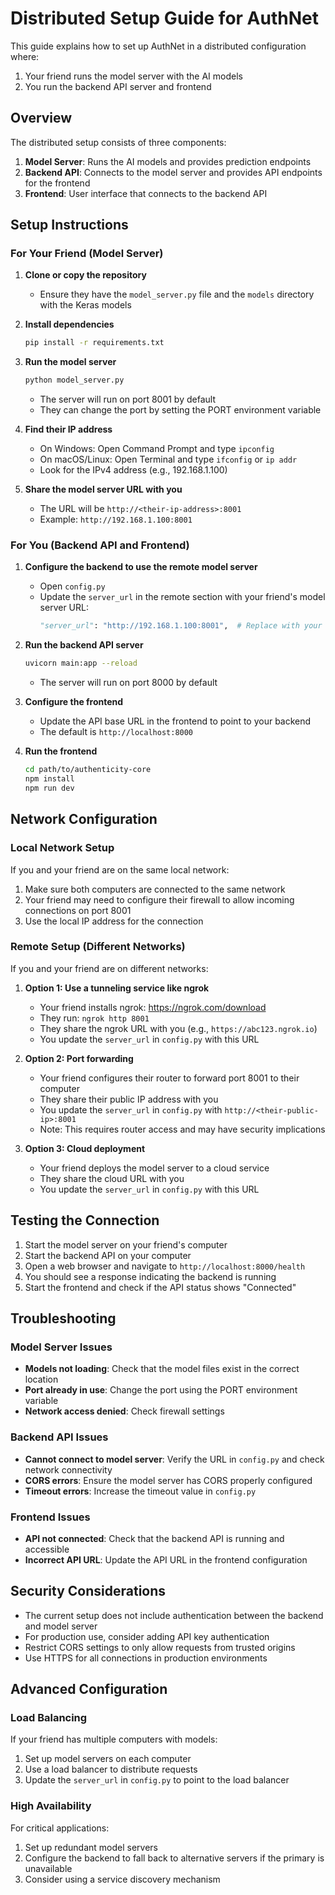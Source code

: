 # Distributed Setup Guide for AuthNet

This guide explains how to set up AuthNet in a distributed configuration where:

1. Your friend runs the model server with the AI models
2. You run the backend API server and frontend

## Overview

The distributed setup consists of three components:

1. **Model Server**: Runs the AI models and provides prediction endpoints
2. **Backend API**: Connects to the model server and provides API endpoints for the frontend
3. **Frontend**: User interface that connects to the backend API

## Setup Instructions

### For Your Friend (Model Server)

1. **Clone or copy the repository**
   - Ensure they have the `model_server.py` file and the `models` directory with the Keras models

2. **Install dependencies**
   ```bash
   pip install -r requirements.txt
   ```

3. **Run the model server**
   ```bash
   python model_server.py
   ```
   - The server will run on port 8001 by default
   - They can change the port by setting the PORT environment variable

4. **Find their IP address**
   - On Windows: Open Command Prompt and type `ipconfig`
   - On macOS/Linux: Open Terminal and type `ifconfig` or `ip addr`
   - Look for the IPv4 address (e.g., 192.168.1.100)

5. **Share the model server URL with you**
   - The URL will be `http://<their-ip-address>:8001`
   - Example: `http://192.168.1.100:8001`

### For You (Backend API and Frontend)

1. **Configure the backend to use the remote model server**
   - Open `config.py`
   - Update the `server_url` in the remote section with your friend's model server URL:
     ```python
     "server_url": "http://192.168.1.100:8001",  # Replace with your friend's IP
     ```

2. **Run the backend API server**
   ```bash
   uvicorn main:app --reload
   ```
   - The server will run on port 8000 by default

3. **Configure the frontend**
   - Update the API base URL in the frontend to point to your backend
   - The default is `http://localhost:8000`

4. **Run the frontend**
   ```bash
   cd path/to/authenticity-core
   npm install
   npm run dev
   ```

## Network Configuration

### Local Network Setup

If you and your friend are on the same local network:

1. Make sure both computers are connected to the same network
2. Your friend may need to configure their firewall to allow incoming connections on port 8001
3. Use the local IP address for the connection

### Remote Setup (Different Networks)

If you and your friend are on different networks:

1. **Option 1: Use a tunneling service like ngrok**
   - Your friend installs ngrok: https://ngrok.com/download
   - They run: `ngrok http 8001`
   - They share the ngrok URL with you (e.g., `https://abc123.ngrok.io`)
   - You update the `server_url` in `config.py` with this URL

2. **Option 2: Port forwarding**
   - Your friend configures their router to forward port 8001 to their computer
   - They share their public IP address with you
   - You update the `server_url` in `config.py` with `http://<their-public-ip>:8001`
   - Note: This requires router access and may have security implications

3. **Option 3: Cloud deployment**
   - Your friend deploys the model server to a cloud service
   - They share the cloud URL with you
   - You update the `server_url` in `config.py` with this URL

## Testing the Connection

1. Start the model server on your friend's computer
2. Start the backend API on your computer
3. Open a web browser and navigate to `http://localhost:8000/health`
4. You should see a response indicating the backend is running
5. Start the frontend and check if the API status shows "Connected"

## Troubleshooting

### Model Server Issues

- **Models not loading**: Check that the model files exist in the correct location
- **Port already in use**: Change the port using the PORT environment variable
- **Network access denied**: Check firewall settings

### Backend API Issues

- **Cannot connect to model server**: Verify the URL in `config.py` and check network connectivity
- **CORS errors**: Ensure the model server has CORS properly configured
- **Timeout errors**: Increase the timeout value in `config.py`

### Frontend Issues

- **API not connected**: Check that the backend API is running and accessible
- **Incorrect API URL**: Update the API URL in the frontend configuration

## Security Considerations

- The current setup does not include authentication between the backend and model server
- For production use, consider adding API key authentication
- Restrict CORS settings to only allow requests from trusted origins
- Use HTTPS for all connections in production environments

## Advanced Configuration

### Load Balancing

If your friend has multiple computers with models:

1. Set up model servers on each computer
2. Use a load balancer to distribute requests
3. Update the `server_url` in `config.py` to point to the load balancer

### High Availability

For critical applications:

1. Set up redundant model servers
2. Configure the backend to fall back to alternative servers if the primary is unavailable
3. Consider using a service discovery mechanism